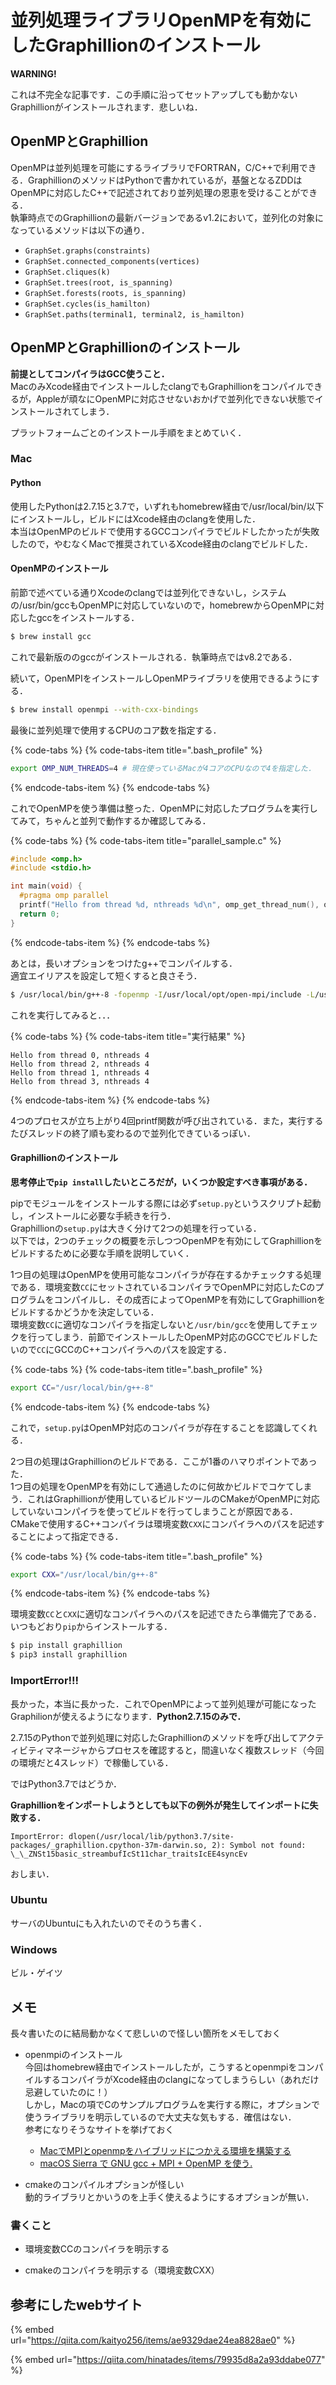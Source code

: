 # 並列処理ライブラリOpenMPを有効にしたGraphillionのインストール

**WARNING!**

これは不完全な記事です．この手順に沿ってセットアップしても動かないGraphillionがインストールされます．悲しいね．

## OpenMPとGraphillion

OpenMPは並列処理を可能にするライブラリでFORTRAN，C/C++で利用できる．GraphillionのメソッドはPythonで書かれているが，基盤となるZDDはOpenMPに対応したC++で記述されており並列処理の恩恵を受けることができる．  
執筆時点でのGraphillionの最新バージョンであるv1.2において，並列化の対象になっているメソッドは以下の通り．  

* `GraphSet.graphs(constraints)`
* `GraphSet.connected_components(vertices)`
* `GraphSet.cliques(k)`
* `GraphSet.trees(root, is_spanning)`
* `GraphSet.forests(roots, is_spanning)`
* `GraphSet.cycles(is_hamilton)`
* `GraphSet.paths(terminal1, terminal2, is_hamilton)`

## OpenMPとGraphillionのインストール

**前提としてコンパイラはGCC使うこと．**  
MacのみXcode経由でインストールしたclangでもGraphillionをコンパイルできるが，Appleが頑なにOpenMPに対応させないおかげで並列化できない状態でインストールされてしまう．

プラットフォームごとのインストール手順をまとめていく．

### Mac

#### Python

使用したPythonは2.7.15と3.7で，いずれもhomebrew経由で/usr/local/bin/以下にインストールし，ビルドにはXcode経由のclangを使用した．  
本当はOpenMPのビルドで使用するGCCコンパイラでビルドしたかったが失敗したので，やむなくMacで推奨されているXcode経由のclangでビルドした．

#### OpenMPのインストール

前節で述べている通りXcodeのclangでは並列化できないし，システムの/usr/bin/gccもOpenMPに対応していないので，homebrewからOpenMPに対応したgccをインストールする．  

```bash
$ brew install gcc
```

これで最新版ののgccがインストールされる．執筆時点ではv8.2である．

続いて，OpenMPIをインストールしOpenMPライブラリを使用できるようにする．

```bash
$ brew install openmpi --with-cxx-bindings
```

最後に並列処理で使用するCPUのコア数を指定する．

{% code-tabs %}
{% code-tabs-item title=".bash_profile" %}
```bash
export OMP_NUM_THREADS=4 # 現在使っているMacが4コアのCPUなので4を指定した．
```
{% endcode-tabs-item %}
{% endcode-tabs %}


これでOpenMPを使う準備は整った．OpenMPに対応したプログラムを実行してみて，ちゃんと並列で動作するか確認してみる．

{% code-tabs %}
{% code-tabs-item title="parallel_sample.c" %}
```c
#include <omp.h>
#include <stdio.h>

int main(void) {
  #pragma omp parallel
  printf("Hello from thread %d, nthreads %d\n", omp_get_thread_num(), omp_get_num_threads());
  return 0;
}
```
{% endcode-tabs-item %}
{% endcode-tabs %}

あとは，長いオプションをつけたg++でコンパイルする．  
適宜エイリアスを設定して短くすると良さそう．

```bash
$ /usr/local/bin/g++-8 -fopenmp -I/usr/local/opt/open-mpi/include -L/usr/local/opt/open-mpi/lib -lmpi parallel_sample.c
```

これを実行してみると．．．

{% code-tabs %}
{% code-tabs-item title="実行結果" %}
```
Hello from thread 0, nthreads 4
Hello from thread 2, nthreads 4
Hello from thread 1, nthreads 4
Hello from thread 3, nthreads 4
```
{% endcode-tabs-item %}
{% endcode-tabs %}

4つのプロセスが立ち上がり4回printf関数が呼び出されている．また，実行するたびスレッドの終了順も変わるので並列化できているっぽい．

#### Graphillionのインストール

**思考停止で`pip install`したいところだが，いくつか設定すべき事項がある．**

pipでモジュールをインストールする際には必ず`setup.py`というスクリプト起動し，インストールに必要な手続きを行う．  
Graphillionの`setup.py`は大きく分けて2つの処理を行っている．  
以下では，2つのチェックの概要を示しつつOpenMPを有効にしてGraphillionをビルドするために必要な手順を説明していく．

1つ目の処理はOpenMPを使用可能なコンパイラが存在するかチェックする処理である．環境変数`CC`にセットされているコンパイラでOpenMPに対応したCのプログラムをコンパイルし．その成否によってOpenMPを有効にしてGraphillionをビルドするかどうかを決定している．  
環境変数`CC`に適切なコンパイラを指定しないと`/usr/bin/gcc`を使用してチェックを行ってしまう．前節でインストールしたOpenMP対応のGCCでビルドしたいので`CC`にGCCのC++コンパイラへのパスを設定する．

{% code-tabs %}
{% code-tabs-item title=".bash_profile" %}
```bash
export CC="/usr/local/bin/g++-8"
```
{% endcode-tabs-item %}
{% endcode-tabs %}

これで，`setup.py`はOpenMP対応のコンパイラが存在することを認識してくれる．

2つ目の処理はGraphillionのビルドである．ここが1番のハマりポイントであった．  
1つ目の処理をOpenMPを有効にして通過したのに何故かビルドでコケてしまう．これはGraphillionが使用しているビルドツールのCMakeがOpenMPに対応していないコンパイラを使ってビルドを行ってしまうことが原因である．  
CMakeで使用するC++コンパイラは環境変数`CXX`にコンパイラへのパスを記述することによって指定できる．

{% code-tabs %}
{% code-tabs-item title=".bash_profile" %}
```bash
export CXX="/usr/local/bin/g++-8"
```
{% endcode-tabs-item %}
{% endcode-tabs %}

環境変数`CC`と`CXX`に適切なコンパイラへのパスを記述できたら準備完了である．いつもどおり`pip`からインストールする．

```bash
$ pip install graphillion
$ pip3 install graphillion
```

### ImportError!!!

長かった，本当に長かった．これでOpenMPによって並列処理が可能になったGraphilionが使えるようになります．**Python2.7.15のみで．**

2.7.15のPythonで並列処理に対応したGraphillionのメソッドを呼び出してアクティビティマネージャからプロセスを確認すると，間違いなく複数スレッド（今回の環境だと4スレッド）で稼働している．

ではPython3.7ではどうか．

**Graphillionをインポートしようとしても以下の例外が発生してインポートに失敗する．**

`ImportError: dlopen(/usr/local/lib/python3.7/site-packages/_graphillion.cpython-37m-darwin.so, 2): Symbol not found: \_\_ZNSt15basic_streambufIcSt11char_traitsIcEE4syncEv`

おしまい．


### Ubuntu

サーバのUbuntuにも入れたいのでそのうち書く．


### Windows

ビル・ゲイツ

## メモ

長々書いたのに結局動かなくて悲しいので怪しい箇所をメモしておく

* openmpiのインストール  
今回はhomebrew経由でインストールしたが，こうするとopenmpiをコンパイルするコンパイラがXcode経由のclangになってしまうらしい（あれだけ忌避していたのに！）  
しかし，Macの項でCのサンプルプログラムを実行する際に，オプションで使うライブラリを明示しているので大丈夫な気もする．確信はない．  
参考になりそうなサイトを挙げておく  

    * [MacでMPIとopenmpをハイブリッドにつかえる環境を構築する](https://qiita.com/himo/items/c30d83d0f7642fb3af57)
    * [macOS Sierra で GNU gcc + MPI + OpenMP を使う.](https://qiita.com/syoyo/items/676d1e1c07aef26a49e2)

* cmakeのコンパイルオプションが怪しい  
動的ライブラリとかいうのを上手く使えるようにするオプションが無い．


### 書くこと

* 環境変数CCのコンパイラを明示する

* cmakeのコンパイラを明示する（環境変数CXX）


## 参考にしたwebサイト

{% embed url="https://qiita.com/kaityo256/items/ae9329dae24ea8828ae0" %}

{% embed url="https://qiita.com/hinatades/items/79935d8a2a93ddabe077" %}
